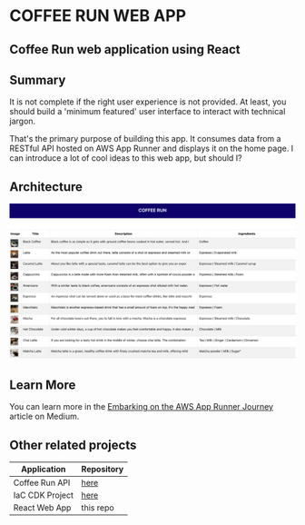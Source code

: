 # COFFEE RUN WEB APP
## Coffee Run web application using React

## Summary
It is not complete if the right user experience is not provided. At least, you should build a 'minimum featured' user interface to interact with technical jargon.

That's the primary purpose of building this app. It consumes data from a RESTful API hosted on AWS App Runner and displays it on the home page. I can introduce a lot of cool ideas to this web app, but should I?

## Architecture
![Alt text](/public/coffee-run-ui.png?raw=true "Coffee Run UI")

## Learn More
You can learn more in the [Embarking on the AWS App Runner Journey](https://medium.com/@lilupa/embarking-on-the-aws-app-runner-journey) article on Medium.

## Other related projects

| Application      | Repository                                         |
| -------------    | -------------                                      |
| Coffee Run API   | [here](https://github.com/karu-lk/coffee-run-api)  |
| IaC CDK Project  | [here](https://github.com/karu-lk/coffee-run-cdk)  |
| React Web App    | this repo                                          |